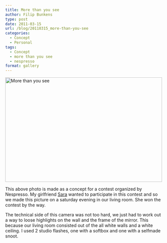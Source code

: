 ```yaml
---
title: More than you see
author: Filip Bunkens
type: post
date: 2011-03-15
url: /blog/20110315_more-than-you-see
categories:
  - Concept
  - Personal
tags:
  - Concept
  - more than you see
  - nespresso
format: gallery
---
```

[<img src="http://farm6.static.flickr.com/5136/5501020556_b0eee4b71a.jpg" width="500" height="333" alt="More than you see" />][1]

This above photo is made as a concept for a contest organized by Nespresso. My girlfriend <a href="http://www.saravdv.be" title="There are no endings, only new beginnings" rel="muse met">Sara</a> wanted to participate in this contest and so we made this picture on a saturday evening in our living room. She won the contest by the way.

The technical side of this camera was not too hard, we just had to work out a way to loose highlights on the wall and the frame of the mirror. This because our living room consisted out of the all white walls and a white ceiling. I used 2 studio flashes, one with a softbox and one with a selfmade snoot.

 [1]: http://www.flickr.com/photos/loneblackrider/5501020556/ "More than you see by PitsLamp photography, on Flickr"
